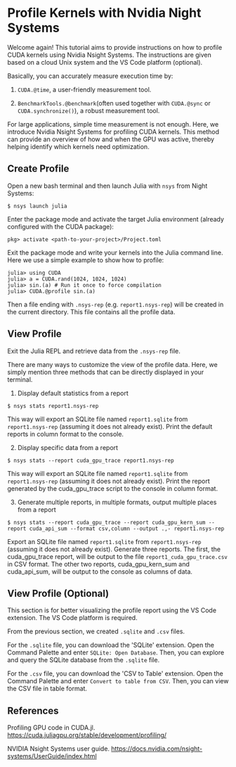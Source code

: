 # Profile Kernels with Nvidia Night Systems

Welcome again! This tutorial aims to provide instructions on how to profile CUDA kernels using Nvidia Nsight Systems. The instructions are given based on a cloud Unix system and the VS Code platform (optional).

Basically, you can accurately measure execution time by:

1. `CUDA.@time`, a user-friendly measurement tool.

2. `BenchmarkTools.@benchmark`(often used together with `CUDA.@sync` or `CUDA.synchronize()`), a robust measurement tool.

For large applications, simple time measurement is not enough. Here, we introduce Nvidia Nsight Systems for profiling CUDA kernels. This method can provide an overview of how and when the GPU was active, thereby helping identify which kernels need optimization.

## Create Profile

Open a new bash terminal and then launch Julia with `nsys` from Night Systems:

```
$ nsys launch julia
```

Enter the package mode and activate the target Julia environment (already configured with the CUDA package):

```
pkg> activate <path-to-your-project>/Project.toml
```

Exit the package mode and write your kernels into the Julia command line. Here we use a simple example to show how to profile:

```
julia> using CUDA
julia> a = CUDA.rand(1024, 1024, 1024)
julia> sin.(a) # Run it once to force compilation
julia> CUDA.@profile sin.(a)
```

Then a file ending with `.nsys-rep` (e.g. `report1.nsys-rep`) will be created in the current directory. This file contains all the profile data.

## View Profile

Exit the Julia REPL and retrieve data from the `.nsys-rep` file.

There are many ways to customize the view of the profile data. Here, we simply mention three methods that can be directly displayed in your terminal.

1. Display default statistics from a report

```
$ nsys stats report1.nsys-rep
```

This way will export an SQLite file named `report1.sqlite` from `report1.nsys-rep` (assuming it does not already exist). Print the default reports in column format to the console.

2. Display specific data from a report

```
$ nsys stats --report cuda_gpu_trace report1.nsys-rep
```

This way will export an SQLite file named `report1.sqlite` from `report1.nsys-rep` (assuming it does not already exist). Print the report generated by the cuda_gpu_trace script to the console in column format.

3. Generate multiple reports, in multiple formats, output multiple places from a report

```
$ nsys stats --report cuda_gpu_trace --report cuda_gpu_kern_sum --report cuda_api_sum --format csv,column --output .,- report1.nsys-rep
```

Export an SQLite file named `report1.sqlite` from `report1.nsys-rep` (assuming it does not already exist). Generate three reports. The first, the cuda_gpu_trace report, will be output to the file `report1_cuda_gpu_trace.csv` in CSV format. The other two reports, cuda_gpu_kern_sum and cuda_api_sum, will be output to the console as columns of data.

## View Profile (Optional)

This section is for better visualizing the profile report using the VS Code extension. The VS Code platform is required.

From the previous section, we created `.sqlite` and `.csv` files.

For the `.sqlite` file, you can download the 'SQLite' extension. Open the Command Palette and enter `SQLite: Open Database`. Then, you can explore and query the SQLite database from the `.sqlite` file.

For the `.csv` file, you can download the 'CSV to Table' extension. Open the Command Palette and enter `Convert to table from CSV`. Then, you can view the CSV file in table format.

## References

Profiling GPU code in CUDA.jl.
https://cuda.juliagpu.org/stable/development/profiling/

NVIDIA Nsight Systems user guide.
https://docs.nvidia.com/nsight-systems/UserGuide/index.html

